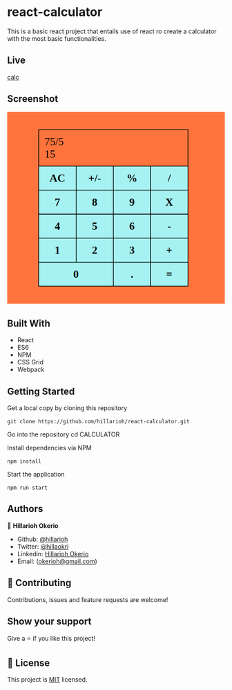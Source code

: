 # react-calculator
This is a basic react project that entails use of react ro create a calculator with the most basic functionalities.


## Live
[calc](https://zealous-cori-c9e374.netlify.app/)

## Screenshot
![screenshot1](./calc.png)

## Built With
- React
- ES6
- NPM
- CSS Grid
- Webpack

## Getting Started
Get a local copy by cloning this repository

    git clone https://github.com/hillarioh/react-calculator.git


Go into the repository
    cd CALCULATOR


Install dependencies vía NPM

    npm install


Start the application

    npm run start


## Authors

👤 **Hillarioh Okerio**

- Github: [@hillarioh](https://github.com/hillarioh)
- Twitter: [@hillaokri](https://twitter.com/hillaokri)
- Linkedin: [Hillarioh Okerio](www.linkedin.com/in/hillaryokerio)
- Email: (okerioh@gmail.com)

## 🤝 Contributing

Contributions, issues and feature requests are welcome!

## Show your support

Give a ⭐️ if you like this project!

## 📝 License

This project is [MIT](./LICENSE) licensed.